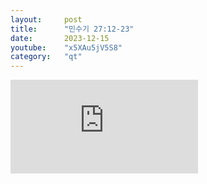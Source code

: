 ```yaml
---
layout:     post
title:      "민수기 27:12-23"
date:       2023-12-15
youtube:    "x5XAu5jV5S8"
category:   "qt"
---
```


<div class="youtube">
    <iframe src="https://www.youtube.com/embed/x5XAu5jV5S8" title="YouTube video player" frameborder="0" allow="accelerometer; autoplay; clipboard-write; encrypted-media; gyroscope; picture-in-picture; web-share" allowfullscreen></iframe>
</div>